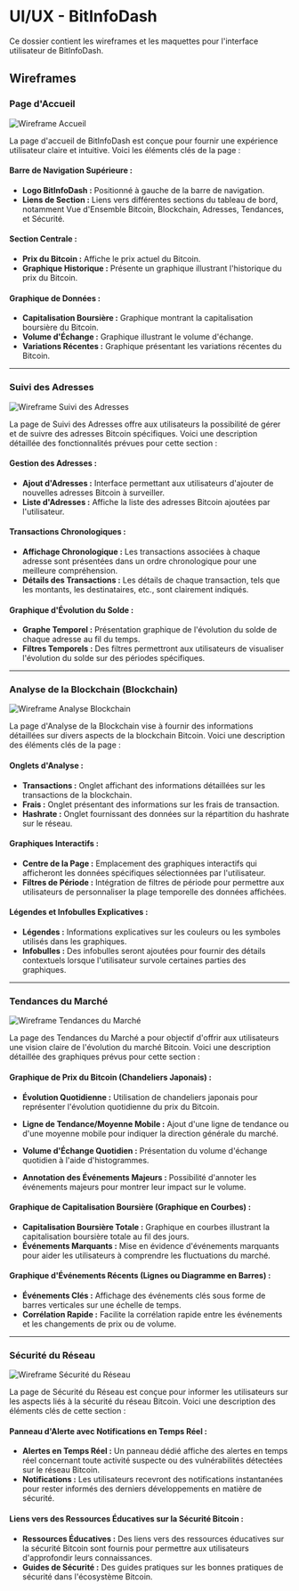 # UI/UX - BitInfoDash

Ce dossier contient les wireframes et les maquettes pour l'interface utilisateur de BitInfoDash.

## Wireframes

### Page d'Accueil

![Wireframe Accueil](./01-%20Maquette-Acceuil.png)

La page d'accueil de BitInfoDash est conçue pour fournir une expérience utilisateur claire et intuitive. Voici les éléments clés de la page :

#### Barre de Navigation Supérieure :

- **Logo BitInfoDash :** Positionné à gauche de la barre de navigation.
- **Liens de Section :** Liens vers différentes sections du tableau de bord, notamment Vue d'Ensemble Bitcoin, Blockchain, Adresses, Tendances, et Sécurité.

#### Section Centrale :

- **Prix du Bitcoin :** Affiche le prix actuel du Bitcoin.
- **Graphique Historique :** Présente un graphique illustrant l'historique du prix du Bitcoin.

#### Graphique de Données :

- **Capitalisation Boursière :** Graphique montrant la capitalisation boursière du Bitcoin.
- **Volume d'Échange :** Graphique illustrant le volume d'échange.
- **Variations Récentes :** Graphique présentant les variations récentes du Bitcoin.
---  
### Suivi des Adresses

![Wireframe Suivi des Adresses](02-Maquettes%20Suivi%20des%20adresses.png)

La page de Suivi des Adresses offre aux utilisateurs la possibilité de gérer et de suivre des adresses Bitcoin spécifiques. Voici une description détaillée des fonctionnalités prévues pour cette section :

#### Gestion des Adresses :

- **Ajout d'Adresses :** Interface permettant aux utilisateurs d'ajouter de nouvelles adresses Bitcoin à surveiller.
- **Liste d'Adresses :** Affiche la liste des adresses Bitcoin ajoutées par l'utilisateur.

#### Transactions Chronologiques :

- **Affichage Chronologique :** Les transactions associées à chaque adresse sont présentées dans un ordre chronologique pour une meilleure compréhension.
- **Détails des Transactions :** Les détails de chaque transaction, tels que les montants, les destinataires, etc., sont clairement indiqués.

#### Graphique d'Évolution du Solde :

- **Graphe Temporel :** Présentation graphique de l'évolution du solde de chaque adresse au fil du temps.
- **Filtres Temporels :** Des filtres permettront aux utilisateurs de visualiser l'évolution du solde sur des périodes spécifiques.

---

### Analyse de la Blockchain (Blockchain)

![Wireframe Analyse Blockchain](Analyse%20de%20la%20Blockchain.png)

La page d'Analyse de la Blockchain vise à fournir des informations détaillées sur divers aspects de la blockchain Bitcoin. Voici une description des éléments clés de la page :

#### Onglets d'Analyse :

- **Transactions :** Onglet affichant des informations détaillées sur les transactions de la blockchain.
- **Frais :** Onglet présentant des informations sur les frais de transaction.
- **Hashrate :** Onglet fournissant des données sur la répartition du hashrate sur le réseau.

#### Graphiques Interactifs :

- **Centre de la Page :** Emplacement des graphiques interactifs qui afficheront les données spécifiques sélectionnées par l'utilisateur.
- **Filtres de Période :** Intégration de filtres de période pour permettre aux utilisateurs de personnaliser la plage temporelle des données affichées.

#### Légendes et Infobulles Explicatives :

- **Légendes :** Informations explicatives sur les couleurs ou les symboles utilisés dans les graphiques.
- **Infobulles :** Des infobulles seront ajoutées pour fournir des détails contextuels lorsque l'utilisateur survole certaines parties des graphiques.

---

### Tendances du Marché

![Wireframe Tendances du Marché](Tendances%20du%20Marché.png)

La page des Tendances du Marché a pour objectif d'offrir aux utilisateurs une vision claire de l'évolution du marché Bitcoin. Voici une description détaillée des graphiques prévus pour cette section :

#### Graphique de Prix du Bitcoin (Chandeliers Japonais) :

- **Évolution Quotidienne :** Utilisation de chandeliers japonais pour représenter l'évolution quotidienne du prix du Bitcoin.
- **Ligne de Tendance/Moyenne Mobile :** Ajout d'une ligne de tendance ou d'une moyenne mobile pour indiquer la direction générale du marché.

- **Volume d'Échange Quotidien :** Présentation du volume d'échange quotidien à l'aide d'histogrammes.
- **Annotation des Événements Majeurs :** Possibilité d'annoter les événements majeurs pour montrer leur impact sur le volume.

#### Graphique de Capitalisation Boursière (Graphique en Courbes) :

- **Capitalisation Boursière Totale :** Graphique en courbes illustrant la capitalisation boursière totale au fil des jours.
- **Événements Marquants :** Mise en évidence d'événements marquants pour aider les utilisateurs à comprendre les fluctuations du marché.


#### Graphique d'Événements Récents (Lignes ou Diagramme en Barres) :

- **Événements Clés :** Affichage des événements clés sous forme de barres verticales sur une échelle de temps.
- **Corrélation Rapide :** Facilite la corrélation rapide entre les événements et les changements de prix ou de volume.
---
### Sécurité du Réseau

![Wireframe Sécurité du Réseau](Sécurité%20du%20Réseau.png)

La page de Sécurité du Réseau est conçue pour informer les utilisateurs sur les aspects liés à la sécurité du réseau Bitcoin. Voici une description des éléments clés de cette section :

#### Panneau d'Alerte avec Notifications en Temps Réel :

- **Alertes en Temps Réel :** Un panneau dédié affiche des alertes en temps réel concernant toute activité suspecte ou des vulnérabilités détectées sur le réseau Bitcoin.
- **Notifications :** Les utilisateurs recevront des notifications instantanées pour rester informés des derniers développements en matière de sécurité.

#### Liens vers des Ressources Éducatives sur la Sécurité Bitcoin :

- **Ressources Éducatives :** Des liens vers des ressources éducatives sur la sécurité Bitcoin sont fournis pour permettre aux utilisateurs d'approfondir leurs connaissances.
- **Guides de Sécurité :** Des guides pratiques sur les bonnes pratiques de sécurité dans l'écosystème Bitcoin.

